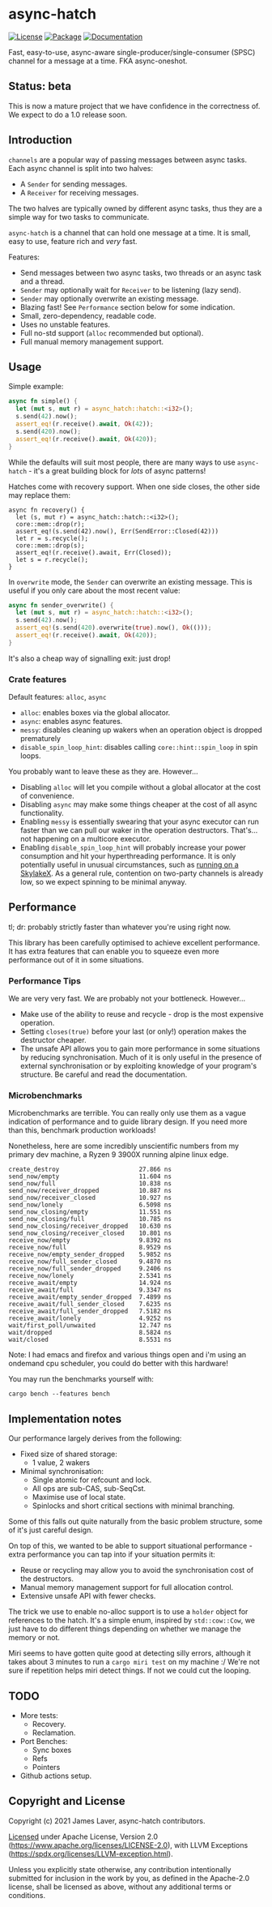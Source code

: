 # async-hatch

[![License](https://img.shields.io/crates/l/async-hatch.svg)](https://github.com/irrustible/async-hatch/blob/main/LICENSE)
[![Package](https://img.shields.io/crates/v/async-hatch.svg)](https://crates.io/crates/async-hatch)
[![Documentation](https://docs.rs/async-hatch/badge.svg)](https://docs.rs/async-hatch)

Fast, easy-to-use, async-aware single-producer/single-consumer (SPSC)
channel for a message at a time. FKA async-oneshot.

## Status: beta

This is now a mature project that we have confidence in the
correctness of. We expect to do a 1.0 release soon.

## Introduction

`channels` are a popular way of passing messages between async
tasks. Each async channel is split into two halves:

* A `Sender` for sending messages.
* A `Receiver` for receiving messages.

The two halves are typically owned by different async tasks, thus they
are a simple way for two tasks to communicate.

`async-hatch` is a channel that can hold one message at a time. It is
small, easy to use, feature rich and *very* fast.

Features:

* Send messages between two async tasks, two threads or an async task and a thread.
* `Sender` may optionally wait for `Receiver` to be listening (lazy send).
* `Sender` may optionally overwrite an existing message.
* Blazing fast! See `Performance` section below for some indication.
* Small, zero-dependency, readable code.
* Uses no unstable features.
* Full no-std support (`alloc` recommended but optional).
* Full manual memory management support.

## Usage

Simple example:

```rust
async fn simple() {
  let (mut s, mut r) = async_hatch::hatch::<i32>();
  s.send(42).now();
  assert_eq!(r.receive().await, Ok(42));
  s.send(420).now();
  assert_eq!(r.receive().await, Ok(420));
}
```

While the defaults will suit most people, there are many ways to use
`async-hatch` - it's a great building block for *lots* of async
patterns!

Hatches come with recovery support. When one side closes, the other
side may replace them:

```
async fn recovery() {
  let (s, mut r) = async_hatch::hatch::<i32>();
  core::mem::drop(r);
  assert_eq!(s.send(42).now(), Err(SendError::Closed(42)))
  let r = s.recycle();
  core::mem::drop(s);
  assert_eq!(r.receive().await, Err(Closed));
  let s = r.recycle();
}
```

In `overwrite` mode, the `Sender` can overwrite an existing
message. This is useful if you only care about the most recent value:

```rust
async fn sender_overwrite() {
  let (mut s, mut r) = async_hatch::hatch::<i32>();
  s.send(42).now();
  assert_eq!(s.send(420).overwrite(true).now(), Ok(()));
  assert_eq!(r.receive().await, Ok(420));
}
```

It's also a cheap way of signalling exit: just drop!

### Crate features

Default features: `alloc`, `async`

* `alloc`: enables boxes via the global allocator.
* `async`: enables async features.
* `messy`: disables cleaning up wakers when an operation object is dropped prematurely
* `disable_spin_loop_hint`: disables calling `core::hint::spin_loop` in spin loops.

You probably want to leave these as they are. However...

* Disabling `alloc` will let you compile without a global allocator at the cost of convenience.
* Disabling `async` may make some things cheaper at the cost of all async functionality.
* Enabling `messy` is essentially swearing that your async executor can run faster than we can pull
  our waker in the operation destructors. That's... not happening on a multicore executor.
* Enabling `disable_spin_loop_hint` will probably increase your power
  consumption and hit your hyperthreading performance. It is only
  potentially useful in unusual circumstances, such as [running on a
  SkylakeX](https://community.intel.com/t5/Intel-ISA-Extensions/Pause-instruction-cost-and-proper-use-in-spin-loops/m-p/1137387). As
  a general rule, contention on two-party channels is already low, so
  we expect spinning to be minimal anyway.
  
## Performance

tl; dr: probably strictly faster than whatever you're using right now.

This library has been carefully optimised to achieve excellent performance. It has extra features
that can enable you to squeeze even more performance out of it in some situations.

### Performance Tips

We are very very fast. We are probably not your bottleneck. However...

* Make use of the ability to reuse and recycle - drop is the most expensive operation.
* Setting `closes(true)` before your last (or only!) operation makes the destructor cheaper.
* The unsafe API allows you to gain more performance in some situations by reducing
  synchronisation. Much of it is only useful in the presence of external synchronisation or by
  exploiting knowledge of your program's structure. Be careful and read the documentation.

### Microbenchmarks

Microbenchmarks are terrible. You can really only use them as a vague
indication of performance and to guide library design. If you need
more than this, benchmark production workloads!

Nonetheless, here are some incredibly unscientific numbers from my
primary dev machine, a Ryzen 9 3900X running alpine linux edge.

```
create_destroy                      27.866 ns
send_now/empty                      11.604 ns
send_now/full                       10.838 ns
send_now/receiver_dropped           10.887 ns
send_now/receiver_closed            10.927 ns
send_now/lonely                     6.5098 ns
send_now_closing/empty              11.551 ns
send_now_closing/full               10.785 ns
send_now_closing/receiver_dropped   10.630 ns
send_now_closing/receiver_closed    10.801 ns
receive_now/empty                   9.8392 ns
receive_now/full                    8.9529 ns
receive_now/empty_sender_dropped    5.9852 ns
receive_now/full_sender_closed      9.4870 ns
receive_now/full_sender_dropped     9.2406 ns
receive_now/lonely                  2.5341 ns
receive_await/empty                 14.924 ns
receive_await/full                  9.3347 ns
receive_await/empty_sender_dropped  7.4899 ns
receive_await/full_sender_closed    7.6235 ns
receive_await/full_sender_dropped   7.5182 ns
receive_await/lonely                4.9252 ns
wait/first_poll/unwaited            12.747 ns
wait/dropped                        8.5824 ns
wait/closed                         8.5531 ns
```

Note: I had emacs and firefox and various things open and i'm using an
ondemand cpu scheduler, you could do better with this hardware!

You may run the benchmarks yourself with:

```shell
cargo bench --features bench
```

<!-- To run them with async disabled: -->

<!-- We haven't written non-async benches yet -->
<!-- ```shell -->
<!-- cargo bench --no-default-features --features alloc,spin_loop_hint,bench -->
<!-- ``` -->

## Implementation notes

Our performance largely derives from the following:

* Fixed size of shared storage:
  * 1 value, 2 wakers
* Minimal synchronisation:
  * Single atomic for refcount and lock.
  * All ops are sub-CAS, sub-SeqCst.
  * Maximise use of local state.
  * Spinlocks and short critical sections with minimal branching.

Some of this falls out quite naturally from the basic problem
structure, some of it's just careful design.

On top of this, we wanted to be able to support situational
performance - extra performance you can tap into if your situation
permits it:

* Reuse or recycling may allow you to avoid the synchronisation cost
  of the destructors.
* Manual memory management support for full allocation control.
* Extensive unsafe API with fewer checks.

The trick we use to enable no-alloc support is to use a `holder` object for references to the
hatch. It's a simple enum, inspired by `std::cow::Cow`, we just have to do different things
depending on whether we manage the memory or not.

Miri seems to have gotten quite good at detecting silly errors, although it takes about 3 minutes to
run a `cargo miri test` on my machine :/ We're not sure if repetition helps miri detect things. If
not we could cut the looping.

## TODO

* More tests:
  * Recovery.
  * Reclamation.
* Port Benches:
  * Sync boxes
  * Refs
  * Pointers
* Github actions setup.

## Copyright and License

Copyright (c) 2021 James Laver, async-hatch contributors.

[Licensed](LICENSE) under Apache License, Version 2.0 (https://www.apache.org/licenses/LICENSE-2.0),
with LLVM Exceptions (https://spdx.org/licenses/LLVM-exception.html).

Unless you explicitly state otherwise, any contribution intentionally submitted
for inclusion in the work by you, as defined in the Apache-2.0 license, shall be
licensed as above, without any additional terms or conditions.

